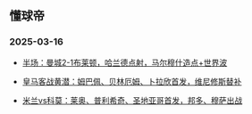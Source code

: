 ## 懂球帝 
### 2025-03-16

+ [半场：曼城2-1布莱顿，哈兰德点射，马尔穆什造点+世界波](https://n.dongqiudi.com/webapp/news.html%3FarticleId%3D4971815%26from%3Dtab_0)

+ [皇马客战黄潜：姆巴佩、贝林厄姆、卜拉欣首发，维尼修斯替补](https://n.dongqiudi.com/webapp/news.html%3FarticleId%3D4971207%26from%3Dtab_0)

+ [米兰vs科莫：莱奥、普利希奇、圣地亚哥首发，邦多、穆萨出战](https://n.dongqiudi.com/webapp/news.html%3FarticleId%3D4971768%26from%3Dtab_0)

